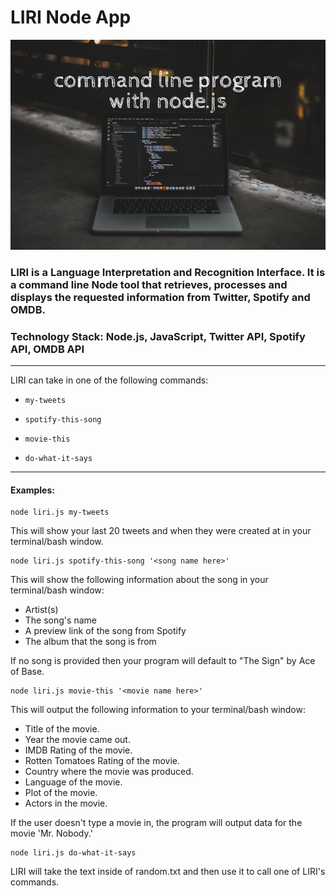 # LIRI Node App

![LIRI App](bsp-create-command-line-program-with-node.png)

### LIRI is a Language Interpretation and Recognition Interface. It is a command line Node tool that retrieves, processes and displays the requested information from Twitter, Spotify and OMDB.

### Technology Stack: Node.js, JavaScript, Twitter API, Spotify API, OMDB API

---

LIRI can take in one of the following commands:

- `my-tweets`

- `spotify-this-song`

- `movie-this`

- `do-what-it-says`

---

#### Examples:

```
node liri.js my-tweets
```

This will show your last 20 tweets and when they were created at in your terminal/bash window.

```
node liri.js spotify-this-song '<song name here>'
```

This will show the following information about the song in your terminal/bash window:

- Artist(s)
- The song's name
- A preview link of the song from Spotify
- The album that the song is from

If no song is provided then your program will default to "The Sign" by Ace of Base.

```
node liri.js movie-this '<movie name here>'
```

This will output the following information to your terminal/bash window:

- Title of the movie.
- Year the movie came out.
- IMDB Rating of the movie.
- Rotten Tomatoes Rating of the movie.
- Country where the movie was produced.
- Language of the movie.
- Plot of the movie.
- Actors in the movie.

If the user doesn't type a movie in, the program will output data for the movie 'Mr. Nobody.'

```
node liri.js do-what-it-says
```

LIRI will take the text inside of random.txt and then use it to call one of LIRI's commands.
